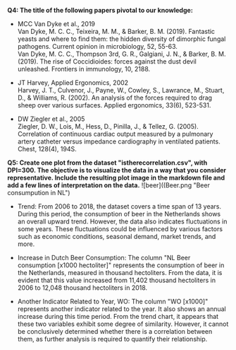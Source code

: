 **Q4: The title of the following papers pivotal to our knowledge:**
* MCC Van Dyke et al., 2019\
Van Dyke, M. C. C., Teixeira, M. M., & Barker, B. M. (2019). Fantastic yeasts and where to find them: the hidden diversity of dimorphic fungal pathogens. Current opinion in microbiology, 52, 55-63.\
Van Dyke, M. C. C., Thompson 3rd, G. R., Galgiani, J. N., & Barker, B. M. (2019). The rise of Coccidioides: forces against the dust devil unleashed. Frontiers in immunology, 10, 2188.

* JT Harvey, Applied Ergonomics, 2002\
Harvey, J. T., Culvenor, J., Payne, W., Cowley, S., Lawrance, M., Stuart, D., & Williams, R. (2002). An analysis of the forces required to drag sheep over various surfaces. Applied ergonomics, 33(6), 523-531.

* DW Ziegler et al., 2005\
Ziegler, D. W., Lois, M., Hess, D., Pinilla, J., & Tellez, G. (2005). Correlation of continuous cardiac output measured by a pulmonary artery catheter versus impedance cardiography in ventilated patients. Chest, 128(4), 194S.

**Q5: Create one plot from the dataset "istherecorrelation.csv", with DPI=300. The objective is to visualize the data in a way that you consider representative. Include the resulting plot image in the markdown file and add a few lines of interpretation on the data.**
![beer]((Beer.png "Beer consumpution in NL")
* Trend: From 2006 to 2018, the dataset covers a time span of 13 years. During this period, the consumption of beer in the Netherlands shows an overall upward trend. However, the data also indicates fluctuations in some years. These fluctuations could be influenced by various factors such as economic conditions, seasonal demand, market trends, and more.

* Increase in Dutch Beer Consumption: The column "NL Beer consumption [x1000 hectoliter]" represents the consumption of beer in the Netherlands, measured in thousand hectoliters. From the data, it is evident that this value increased from 11,402 thousand hectoliters in 2006 to 12,048 thousand hectoliters in 2018.

* Another Indicator Related to Year, WO: The column "WO [x1000]" represents another indicator related to the year. It also shows an annual increase during this time period. From the trend chart, it appears that these two variables exhibit some degree of similarity. However, it cannot be conclusively determined whether there is a correlation between them, as further analysis is required to quantify their relationship.



